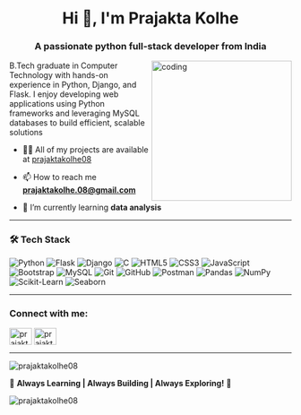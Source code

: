 <h1 align="center">Hi 👋, I'm Prajakta Kolhe</h1>
<h3 align="center">A passionate python full-stack developer from India</h3>

<img align="right" alt="coding" width="250" src="https://media.giphy.com/media/qgQUggAC3Pfv687qPC/giphy.gif">

B.Tech graduate in Computer Technology with hands-on experience in Python, Django, and Flask. I enjoy developing web applications using Python frameworks and leveraging MySQL databases to build efficient, scalable solutions

- 👨‍💻 All of my projects are available at [prajaktakolhe08](https://github.com/prajaktakolhe08?tab=repositories)

- 📫 How to reach me **prajaktakolhe.08@gmail.com**

- 🌱 I’m currently learning **data analysis**

---

### 🛠️ Tech Stack

![Python](https://img.shields.io/badge/Python-3776AB?style=for-the-badge&logo=python&logoColor=white)
![Flask](https://img.shields.io/badge/Flask-000000?style=for-the-badge&logo=flask&logoColor=white)
![Django](https://img.shields.io/badge/Django-092E20?style=for-the-badge&logo=django&logoColor=white)
![C](https://img.shields.io/badge/C-A8B9CC?style=for-the-badge&logo=c&logoColor=white)
![HTML5](https://img.shields.io/badge/HTML5-E34F26?style=for-the-badge&logo=html5&logoColor=white)
![CSS3](https://img.shields.io/badge/CSS3-1572B6?style=for-the-badge&logo=css3&logoColor=white)
![JavaScript](https://img.shields.io/badge/JavaScript-F7DF1E?style=for-the-badge&logo=javascript&logoColor=black)
![Bootstrap](https://img.shields.io/badge/Bootstrap-563D7C?style=for-the-badge&logo=bootstrap&logoColor=white)
![MySQL](https://img.shields.io/badge/MySQL-4479A1?style=for-the-badge&logo=mysql&logoColor=white)
![Git](https://img.shields.io/badge/Git-F05032?style=for-the-badge&logo=git&logoColor=white)
![GitHub](https://img.shields.io/badge/GitHub-181717?style=for-the-badge&logo=github&logoColor=white)
![Postman](https://img.shields.io/badge/Postman-FF6C37?style=for-the-badge&logo=postman&logoColor=white)
![Pandas](https://img.shields.io/badge/Pandas-150458?style=for-the-badge&logo=pandas&logoColor=white)
![NumPy](https://img.shields.io/badge/NumPy-013243?style=for-the-badge&logo=numpy&logoColor=white)
![Scikit-Learn](https://img.shields.io/badge/Scikit--Learn-F7931E?style=for-the-badge&logo=scikit-learn&logoColor=white)
![Seaborn](https://img.shields.io/badge/Seaborn-2E4E66?style=for-the-badge&logoColor=white)

---

<h3 align="left">Connect with me:</h3>
<p align="left">
<a href="https://linkedin.com/in/prajakta-kolhe08" target="blank"><img align="center" src="https://raw.githubusercontent.com/rahuldkjain/github-profile-readme-generator/master/src/images/icons/Social/linked-in-alt.svg" alt="prajakta-kolhe08" height="30" width="40" /></a>
<a href="https://instagram.com/prajaktakolhe89" target="blank"><img align="center" src="https://raw.githubusercontent.com/rahuldkjain/github-profile-readme-generator/master/src/images/icons/Social/instagram.svg" alt="prajaktakolhe89" height="30" width="40" /></a>
</p>

---

<p align="left"> <img src="https://komarev.com/ghpvc/?username=prajaktakolhe08&label=Profile%20views&color=0e75b6&style=flat" alt="prajaktakolhe08" /> </p>

🎯 **Always Learning | Always Building | Always Exploring!** 🚀

<p><img align="center" src="https://github-readme-stats.vercel.app/api/top-langs?username=prajaktakolhe08&show_icons=true&locale=en&layout=compact" alt="prajaktakolhe08" /></p>

